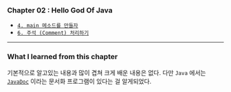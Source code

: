 
### Chapter 02 : Hello God Of Java

- [`4. main 메소드를 만들자`](./section_04_06.md)
- [`6. 주석 (Comment) 처리하기`](./section_04_06.md)

---

### What I learned from this chapter

기본적으로 알고있는 내용과 많이 겹쳐 크게 배운 내용은 없다. 다만 `Java` 에서는 [`JavaDoc`](https://en.wikipedia.org/wiki/Javadoc) 이라는 문서화 프로그램이 있다는 걸 알게되었다.
